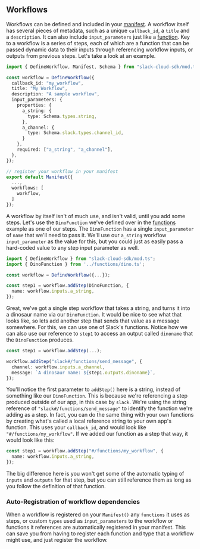 ## Workflows

Workflows can be defined and included in your [manifest][manifest]. A workflow itself has several pieces of metadata, such as a unique `callback_id`, a `title` and a `description`. It can also include `input_parameters` just like a [function][function]. Key to a workflow is a series of steps, each of which are a function that can be passed dynamic data to their inputs through referencing workflow inputs, or outputs from previous steps. Let's take a look at an example.

```ts
import { DefineWorkflow, Manifest, Schema } from "slack-cloud-sdk/mod.ts";

const workflow = DefineWorkflow({
  callback_id: "my_workflow",
  title: "My Workflow",
  description: "A sample workflow",
  input_parameters: {
    properties: {
      a_string: {
        type: Schema.types.string,
      },
      a_channel: {
        type: Schema.slack.types.channel_id,
      }
    },
    required: ["a_string", "a_channel"],
  },
});

// register your workflow in your manifest
export default Manifest({
  ...,
  workflows: [
    workflow,
  ]
});
```

A workflow by itself isn't of much use, and isn't valid, until you add some steps. Let's use the `DinoFunction` we've defined over in the [functions][function] example as one of our steps. The `DinoFunction` has a single `input_parameter` of `name` that we'll need to pass it. We'll use our `a_string` workflow `input_parameter` as the value for this, but you could just as easily pass a hard-coded value to any step input parameter as well.

```ts
import { DefineWorkflow } from "slack-cloud-sdk/mod.ts";
import { DinoFunction } from '../functions/dino.ts';

const workflow = DefineWorkflow({...});

const step1 = workflow.addStep(DinoFunction, {
  name: workflow.inputs.a_string,
});
```

Great, we've got a single step workflow that takes a string, and turns it into a dinosaur name via our `DinoFunction`. It would be nice to see what that looks like, so lets add another step that sends that value as a message somewhere. For this, we can use one of Slack's functions. Notice how we can also use our reference to `step1` to access an output called `dinoname` that the `DinoFunction` produces.

```ts
const step1 = workflow.addStep(...);

workflow.addStep("slack#/functions/send_message", {
  channel: workflow.inputs.a_channel,
  message: `A dinosaur name: ${step1.outputs.dinoname}`,
});
```

You'll notice the first parameter to `addStep()` here is a string, instead of something like our `DinoFunction`. This is because we're referencing a step produced outside of our app, in this case by `slack`. We're using the string reference of `"slack#/functions/send_message"` to identify the function we're adding as a step. In fact, you can do the same thing with your own functions by creating what's called a local reference string to your own app's function. This uses your `callback_id`, and would look like `"#/functions/my_workflow"`. If we added our function as a step that way, it would look like this:

```ts
const step1 = workflow.addStep("#/functions/my_workflow", {
  name: workflow.inputs.a_string,
});
```

The big difference here is you won't get some of the automatic typing of `inputs` and `outputs` for that step, but you can still reference them as long as you follow the definition of that function.

### Auto-Registration of workflow dependencies

When a workflow is registered on your `Manifest()` any `functions` it uses as steps, or custom `types` used as `input_parameters` to the workflow or functions it references are automatically registered in your manifest. This can save you from having to register each function and type that a workflow might use, and just register the workflow.

[manifest]: ./manifest.md
[function]: ./functions.md
